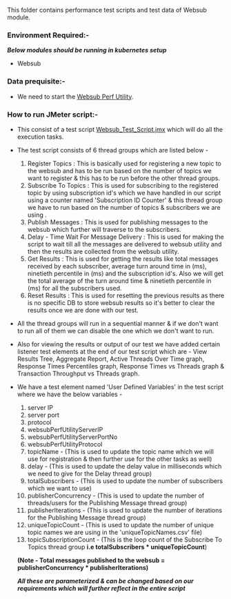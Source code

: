 This folder contains performance test scripts and test data of Websub module.

### Environment Required:-
***Below modules should be running in kubernetes setup***

* Websub

### Data prequisite:-
* We need to start the [Websub Perf Utility](https://github.com/mosip/mosip-performance-tests-mt/tree/1.2.0/utilities/websub-perf-utility).

### How to run JMeter script:-
* This consist of a test script [Websub_Test_Script.jmx](https://github.com/mosip/mosip-performance-tests-mt/blob/1.2.0/commons/websub/script/Websub_Test_Script.jmx) which will do all the execution tasks.
* The test script consists of 6 thread groups which are listed below - 
   1. Register Topics : This is basically used for registering a new topic to the websub and has to be run based on the number of topics we want to register & this has to be run before the other thread groups.
   2. Subscribe To Topics : This is used for subscribing to the registered topic by using subscription id's which we have handled in our script using a counter named 'Subscription ID Counter' & this thread group we have to run based on the number of topics & subscribers we are using .
   3. Publish Messages : This is used for publishing messages to the websub which further will traverse to the subscribers.
   4. Delay - Time Wait For Message Delivery : This is used for making the script to wait till all the messages are delivered to websub utility and then the results are collected from the websub utility.
   5. Get Results : This is used for getting the results like total messages received by each subscriber, average turn around time in (ms), ninetieth percentile in (ms) and the subscription id's. Also we will get the total average of the turn around time & ninetieth percentile in (ms) for all the subscribers used.
   6. Reset Results : This is used for resetting the previous results as there is no specific DB to store websub results so it's better to clear the results once we are done with our test.
      
* All the thread groups will run in a sequential manner & if we don't want to run all of them we can disable the one which we don't want to run.
* Also for viewing the results or output of our test we have added certain listener test elements at the end of our test script which are - View Results Tree, Aggregate Report, Active Threads Over Time graph, Response Times Percentiles graph, Response Times vs Threads graph & Transaction Throughput vs Threads graph.
* We have a test element named 'User Defined Variables' in the test script where we have the below variables - 
   1. server IP
   2. server port
   3. protocol
   4. websubPerfUtilityServerIP
   5. websubPerfUtilityServerPortNo
   6. websubPerfUtilityProtocol
   7. topicName - (This is used to update the topic name which we will use for registration & then further use for the other tasks as well)
   8. delay - (This is used to update the delay value in milliseconds which we need to give for the Delay thread group)
   9. totalSubscribers - (This is used to update the number of subscribers which we want to use)
   10. publisherConcurrency - (This is used to update the number of threads/users for the Publishing Message thread group)
   11. publisherIterations - (This is used to update the number of iterations for the Publishing Message thread group)
   12. uniqueTopicCount - (This is used to update the number of unique topic names we are using in the 'uniqueTopicNames.csv' file)
   13. topicSubscriptionCount - (This is the loop count of the Subscribe To Topics thread group **i.e totalSubscribers * uniqueTopicCount**)
   
   **(Note - Total messages published to the websub = publisherConcurrency * publisherIterations)**
   
  ***All these are parameterized & can be changed based on our requirements which will further reflect in the entire script***
